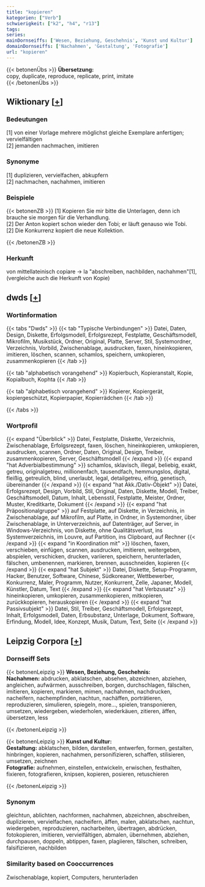 ```yaml
---
title: "kopieren"
kategorien: ["Verb"]
schwierigkeit: ["k2", "h4", "r13"]
tags:
series:
mainDornseiffs: ['Wesen, Beziehung, Geschehnis', 'Kunst und Kultur']
domainDornseiffs: ['Nachahmen', 'Gestaltung', 'Fotografie']
url: "kopieren"
---
```


{{< betonenÜbs >}}
**Übersetzung:**  
copy, duplicate, reproduce, replicate, print, imitate  
{{< /betonenÜbs >}}

## Wiktionary [[+](https://de.wiktionary.org/wiki/kopieren)]

### Bedeutungen
[1] von einer Vorlage mehrere möglichst gleiche Exemplare anfertigen; vervielfältigen  
[2] jemanden nachmachen, imitieren  

### Synonyme
[1] duplizieren, vervielfachen, abkupfern  
[2] nachmachen, nachahmen, imitieren  

### Beispiele
{{< betonenZB >}}
[1] Kopieren Sie mir bitte die Unterlagen, denn ich brauche sie morgen für die Verhandlung.  
[2] Der Anton kopiert schon wieder den Tobi; er läuft genauso wie Tobi.  
[2] Die Konkurrenz kopiert die neue Kollektion.  

{{< /betonenZB >}}
### Herkunft
von mittellateinisch copiare → la "abschreiben, nachbilden, nachahmen"[1], (vergleiche auch die Herkunft von Kopie)  



## dwds [[+](https://www.dwds.de/wb/kopieren)]

### Wortinformation
{{< tabs "Dwds" >}}
{{< tab "Typische Verbindungen" >}}
Datei, Daten, Design, Diskette, Erfolgsmodell, Erfolgsrezept, Festplatte, Geschäftsmodell, Mikrofilm, Musikstück, Ordner, Original, Platte, Server, Stil, Systemordner, Verzeichnis, Vorbild, Zwischenablage, ausdrucken, faxen, hineinkopieren, imitieren, löschen, scannen, schamlos, speichern, umkopieren, zusammenkopieren
{{< /tab >}}

{{< tab "alphabetisch vorangehend" >}}
Kopierbuch, Kopieranstalt, Kopie, Kopialbuch, Kophta
{{< /tab >}}

{{< tab "alphabetisch vorangehend" >}}
Kopierer, Kopiergerät, kopiergeschützt, Kopierpapier, Kopierrädchen
{{< /tab >}}

{{< /tabs >}}

### Wortprofil
{{< expand "Überblick" >}} Datei, Festplatte, Diskette, Verzeichnis, Zwischenablage, Erfolgsrezept, faxen, löschen, hineinkopieren, umkopieren, ausdrucken, scannen, Ordner, Daten, Original, Design, Treiber, zusammenkopieren, Server, Geschäftsmodell {{< /expand >}}
{{< expand "hat Adverbialbestimmung" >}} schamlos, sklavisch, illegal, beliebig, exakt, getreu, originalgetreu, millionenfach, tausendfach, hemmungslos, digital, fleißig, getreulich, blind, unerlaubt, legal, detailgetreu, eifrig, genetisch, übereinander {{< /expand >}}
{{< expand "hat Akk./Dativ-Objekt" >}} Datei, Erfolgsrezept, Design, Vorbild, Stil, Original, Daten, Diskette, Modell, Treiber, Geschäftsmodell, Datum, Inhalt, Lebensstil, Festplatte, Meister, Ordner, Muster, Kreditkarte, Dokument {{< /expand >}}
{{< expand "hat Präpositionalgruppe" >}} auf Festplatte, auf Diskette, in Verzeichnis, in Zwischenablage, auf Mikrofilm, auf Platte, in Ordner, in Systemordner, über Zwischenablage, in Unterverzeichnis, auf Datenträger, auf Server, in Windows-Verzeichnis, von Diskette, ohne Qualitätsverlust, ins Systemverzeichnis, im Louvre, auf Partition, ins Clipboard, auf Rechner {{< /expand >}}
{{< expand "in Koordination mit" >}} löschen, faxen, verschieben, einfügen, scannen, ausdrucken, imitieren, weitergeben, abspielen, verschicken, drucken, variieren, speichern, herunterladen, fälschen, umbenennen, markieren, brennen, ausschneiden, kopieren {{< /expand >}}
{{< expand "hat Subjekt" >}} Datei, Diskette, Setup-Programm, Hacker, Benutzer, Software, Chinese, Südkoreaner, Wettbewerber, Konkurrenz, Maler, Programm, Nutzer, Konkurrent, Zelle, Japaner, Modell, Künstler, Datum, Text {{< /expand >}}
{{< expand "hat Verbzusatz" >}} hineinkopieren, umkopieren, zusammenkopieren, mitkopieren, zurückkopieren, herauskopieren {{< /expand >}}
{{< expand "hat Passivsubjekt" >}} Datei, Stil, Treiber, Geschäftsmodell, Erfolgsrezept, Inhalt, Erfolgsmodell, Daten, Erbsubstanz, Unterlage, Dokument, Software, Erfindung, Modell, Idee, Konzept, Musik, Datum, Text, Seite {{< /expand >}}

## Leipzig Corpora [[+](https://corpora.uni-leipzig.de/en/res?word=kopieren&corpusId=deu_newscrawl-public_2018)]

### Dornseiff Sets
{{< betonenLeipzig >}}
**Wesen, Beziehung, Geschehnis:**  
**Nachahmen:** abdrucken, abklatschen, absehen, abzeichnen, abziehen, angleichen, aufwärmen, ausschreiben, borgen, durchschlagen, fälschen, imitieren, kopieren, markieren, mimen, nachahmen, nachdrucken, nacheifern, nachempfinden, nachtun, nachäffen, porträtieren, reproduzieren, simulieren, spiegeln, more..., spielen, transponieren, umsetzen, wiedergeben, wiederholen, wiederkäuen, zitieren, äffen, übersetzen, less  

{{< /betonenLeipzig >}}


{{< betonenLeipzig >}}
**Kunst und Kultur:**  
**Gestaltung:** abklatschen, bilden, darstellen, entwerfen, formen, gestalten, hinbringen, kopieren, nachahmen, personifizieren, schaffen, stilisieren, umsetzen, zeichnen  
**Fotografie:** aufnehmen, einstellen, entwickeln, erwischen, festhalten, fixieren, fotografieren, knipsen, kopieren, posieren, retuschieren  

{{< /betonenLeipzig >}}

### Synonym
gleichtun, ablichten, nachformen, nachahmen, abzeichnen, abschreiben, duplizieren, vervielfachen, nacheifern, äffen, malen, abklatschen, nachtun, wiedergeben, reproduzieren, nacharbeiten, übertragen, abdrücken, fotokopieren, imitieren, vervielfältigen, abmalen, übernehmen, abziehen, durchpausen, doppeln, abtippen, faxen, plagiieren, fälschen, schreiben, falsifizieren, nachbilden


### Similarity based on Cooccurrences
Zwischenablage, kopiert, Computers, herunterladen

